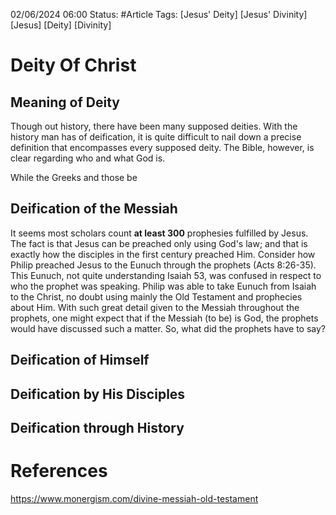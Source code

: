 


02/06/2024 06:00
Status: #Article
Tags: [Jesus' Deity]  [Jesus' Divinity]  [Jesus]  [Deity]  [Divinity]


# Deity Of Christ

## Meaning of Deity

Though out history, there have been many supposed deities. With the history man has of deification,
it is quite difficult to nail down a precise definition that encompasses every supposed deity. The
Bible, however, is clear regarding who and what God is.

While the Greeks and those be

## Deification of the Messiah 

It seems most scholars count **at least 300** prophesies fulfilled by Jesus. The fact is that Jesus
can be preached only using God's law; and that is exactly how the disciples in the first century
preached Him. Consider how Philip preached Jesus to the Eunuch through the prophets (Acts 8:26-35).
This Eunuch, not quite understanding Isaiah 53, was confused in respect to who the prophet was
speaking. Philip was able to take Eunuch from Isaiah to the Christ, no doubt using mainly the Old
Testament and prophecies about Him. With such great detail given to the Messiah throughout the
prophets, one might expect that if the Messiah (to be) is God, the prophets would have discussed
such a matter. So, what did the prophets have to say?



## Deification of Himself

## Deification by His Disciples

## Deification through History



# References

https://www.monergism.com/divine-messiah-old-testament  

